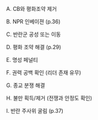 A. CB와 평화조약 제거


B. NPR 인베이젼 (p.36)

 
C. 반란군 공성 또는 이동


D. 평화 조약 해결 (p.29)


E. 명성 페널티


F. 권력 공백 확인 (리더 존재 유무)


G. 종교 분쟁 해결


H. 불만 획득/제거 (전쟁과 안정도 확인)


I. 반란 주사위 굴림 (p.37)


